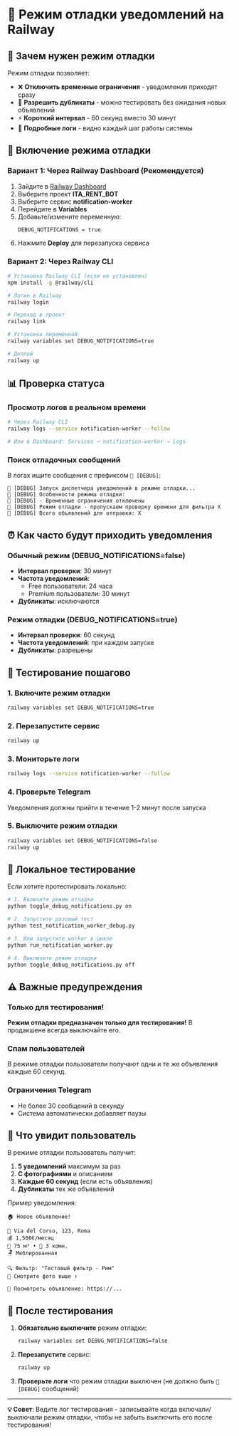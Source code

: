 # 🐛 Режим отладки уведомлений на Railway

## 🎯 Зачем нужен режим отладки

Режим отладки позволяет:

- ❌ **Отключить временные ограничения** - уведомления приходят сразу
- 🔄 **Разрешить дубликаты** - можно тестировать без ожидания новых объявлений
- ⚡ **Короткий интервал** - 60 секунд вместо 30 минут
- 📝 **Подробные логи** - видно каждый шаг работы системы

## 🚀 Включение режима отладки

### Вариант 1: Через Railway Dashboard (Рекомендуется)

1. Зайдите в [Railway Dashboard](https://railway.app/dashboard)
2. Выберите проект **ITA_RENT_BOT**
3. Выберите сервис **notification-worker**
4. Перейдите в **Variables**
5. Добавьте/измените переменную:
   ```
   DEBUG_NOTIFICATIONS = true
   ```
6. Нажмите **Deploy** для перезапуска сервиса

### Вариант 2: Через Railway CLI

```bash
# Установка Railway CLI (если не установлен)
npm install -g @railway/cli

# Логин в Railway
railway login

# Переход в проект
railway link

# Установка переменной
railway variables set DEBUG_NOTIFICATIONS=true

# Деплой
railway up
```

## 📊 Проверка статуса

### Просмотр логов в реальном времени

```bash
# Через Railway CLI
railway logs --service notification-worker --follow

# Или в Dashboard: Services → notification-worker → Logs
```

### Поиск отладочных сообщений

В логах ищите сообщения с префиксом `🐛 [DEBUG]`:

```
🐛 [DEBUG] Запуск диспетчера уведомлений в режиме отладки...
🐛 [DEBUG] Особенности режима отладки:
🐛 [DEBUG] - Временные ограничения отключены
🐛 [DEBUG] Режим отладки - пропускаем проверку времени для фильтра X
🐛 [DEBUG] Всего объявлений для отправки: X
```

## ⏰ Как часто будут приходить уведомления

### Обычный режим (DEBUG_NOTIFICATIONS=false)

- **Интервал проверки**: 30 минут
- **Частота уведомлений**:
  - Free пользователи: 24 часа
  - Premium пользователи: 30 минут
- **Дубликаты**: исключаются

### Режим отладки (DEBUG_NOTIFICATIONS=true)

- **Интервал проверки**: 60 секунд
- **Частота уведомлений**: при каждом запуске
- **Дубликаты**: разрешены

## 🎯 Тестирование пошагово

### 1. Включите режим отладки

```bash
railway variables set DEBUG_NOTIFICATIONS=true
```

### 2. Перезапустите сервис

```bash
railway up
```

### 3. Мониторьте логи

```bash
railway logs --service notification-worker --follow
```

### 4. Проверьте Telegram

Уведомления должны прийти в течение 1-2 минут после запуска

### 5. Выключите режим отладки

```bash
railway variables set DEBUG_NOTIFICATIONS=false
railway up
```

## 🔧 Локальное тестирование

Если хотите протестировать локально:

```bash
# 1. Включите режим отладки
python toggle_debug_notifications.py on

# 2. Запустите разовый тест
python test_notification_worker_debug.py

# 3. Или запустите worker в цикле
python run_notification_worker.py

# 4. Выключите режим отладки
python toggle_debug_notifications.py off
```

## ⚠️ Важные предупреждения

### Только для тестирования!

**Режим отладки предназначен только для тестирования!** В продакшене всегда выключайте его.

### Спам пользователей

В режиме отладки пользователи получают одни и те же объявления каждые 60 секунд.

### Ограничения Telegram

- Не более 30 сообщений в секунду
- Система автоматически добавляет паузы

## 📱 Что увидит пользователь

В режиме отладки пользователь получит:

1. **5 уведомлений** максимум за раз
2. **С фотографиями** и описанием
3. **Каждые 60 секунд** (если есть объявления)
4. **Дубликаты** тех же объявлений

Пример уведомления:

```
🏠 Новое объявление!

📍 Via del Corso, 123, Roma
💰 1,500€/месяц
📐 75 м² • 🚪 3 комн.
🪑 Меблированная

🔍 Фильтр: "Тестовый фильтр - Рим"
📸 Смотрите фото выше ↑

👀 Посмотреть объявление: https://...
```

## 🚀 После тестирования

1. **Обязательно выключите** режим отладки:

   ```bash
   railway variables set DEBUG_NOTIFICATIONS=false
   ```

2. **Перезапустите** сервис:

   ```bash
   railway up
   ```

3. **Проверьте логи** что режим отладки выключен (не должно быть `🐛 [DEBUG]` сообщений)

---

**💡 Совет**: Ведите лог тестирования - записывайте когда включали/выключали режим отладки, чтобы не забыть выключить его после тестирования!
